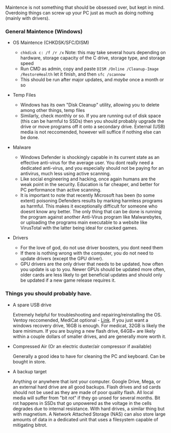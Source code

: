 Maintence is not something that should be obsessed over, but kept in mind. Overdoing things can screw up your PC just as much as doing nothing (mainly with drivers). 

### General Maintence (Windows)
  - OS Maintence (CHKDSK/SFC/DISM)
    - `chkdisk c: /f /r /x` Note: this may take several hours depending on hardware, storage capacity of the C drive, storage type, and storage speed
    - Run CMD as admin, copy and paste `DISM /Online /Cleanup-Image /RestoreHealth` let it finish, and then `sfc /scannow`
    - This should be run after major updates, and *maybe* once a month or so
  - Temp Files
    - Windows has its own "Disk Cleanup" utility, allowing you to delete among other things, temp files
    - Similarly, check monthly or so. If you are running out of disk space (this can be harmful to SSDs) then you should probably upgrade the drive or move programs off it onto a secondary drive. External (USB) media is not reccomended, however will suffice if nothing else can be done.
  - Malware
    - Windows Defender is shockingly capable in its current state as an effective anti-virus for the average user. You dont really need a dedicated anti-virus, and you especially should not be paying for an antivirus, much less using active scanning.
    - Like social engineering and hacking, once again humans are the weak point in the security. Education is far cheaper, and better for PC performance than active scanning.
    - It is important to note that recently Microsoft has been (to some extent) poisoning Defenders results by marking harmless programs as harmful. This makes it exceptionally difficult for someone who doesnt know any better. The only thing that can be done is running the program against another Anti-Virus program like Malwarebytes, or uploading the programs main executable to a website like VirusTotal with the latter being ideal for cracked games. 
  
  - Drivers
    - For the love of god, do not use driver boosters, you dont need them
    - If there is nothing wrong with the computer, you do not need to update drivers (except the GPU driver). 
    - GPU drivers are the only driver that needs to be updated, how often you update is up to you. Newer GPUs should be updated more often, older cards are less likely to get beneficial updates and should only be updated if a new game release requires it.

### Things you should probably have. 
  - A spare USB drive

      Extremely helpful for troubleshooting and repairing/reinstalling the OS. Ventoy reccomended, MediCat optional - [Link](https://pc-gaming-wiki.github.io/#usb-booting--imaging).
      If you just want a windows recovery drive, 16GB is enough. For medicat, 32GB is likely the bare minimum. If you are buying a new flash drive, 64GB+ are likely within a couple dollars of smaller drives, and are generally more worth it. 
  - Compressed Air (Or an electric duster/air compressor if available)

      Generally a good idea to have for cleaning the PC and keyboard. Can be bought in store.
  - A backup target

      Anything or anywhere that isnt your computer. Google Drive, Mega, or an external hard drive are all good backups.
      Flash drives and sd cards should not be used as they are made of poor quality flash. All local media will suffer from "bit rot" if they go unsed for several months.
      Bit rot happens in SSDs that go unpowered as the voltage in the cells degrades due to internal resistance. With hard drives, a similar thing but with magnetism.
      A Network Attached Storage (NAS) can also store large amounts of data in a dedicated unit that uses a filesystem capable of mitigating bitrot. 
